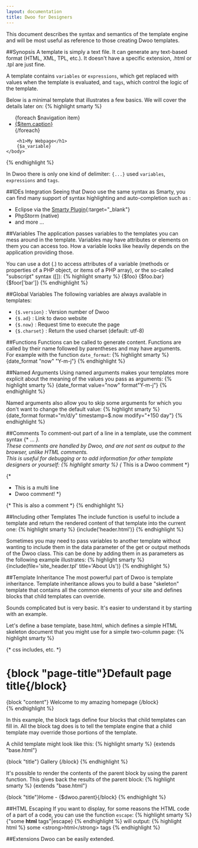 ```yaml
---
layout: documentation
title: Dwoo for Designers
---
```


This document describes the syntax and semantics of the template engine and will be most useful as reference to those creating Dwoo templates.

##Synopsis
A template is simply a text file. It can generate any text-based format (HTML, XML, TPL, etc.). It doesn't have a specific extension, .html or .tpl are just fine.

A template contains `variables` or `expressions`, which get replaced with values when the template is evaluated, and `tags`, which control the logic of the template.

Below is a minimal template that illustrates a few basics. We will cover the details later on:
{% highlight smarty %}
<!DOCTYPE html>
<html>
    <head>
        <title>My Webpage</title>
    </head>
    <body>
        <ul id="navigation">
        {foreach $navigation item}
            <li><a href="{$item.href}">{$item.caption}</a></li>
        {/foreach}
        </ul>

        <h1>My Webpage</h1>
        {$a_variable}
    </body>
</html>
{% endhighlight %}

In Dwoo there is only one kind of delimiter: `{...}` used `variables`, `expressions` and `tags`.

##IDEs Integration
Seeing that Dwoo use the same syntax as Smarty, you can find many support of syntax highlighting and auto-completion such as :
* Eclipse via the [Smarty Plugin](https://code.google.com/p/smartypdt/){:target="_blank"}
* PhpStorm (native)
* and more ...

##Variables
The application passes variables to the templates you can mess around in the template. Variables may have attributes or elements on them you can access too. How a variable looks like heavily depends on the application providing those.

You can use a dot (.) to access attributes of a variable (methods or properties of a PHP object, or items of a PHP array), or the so-called "subscript" syntax ([]):
{% highlight smarty %}
{$foo}
{$foo.bar}
{$foor['bar']}
{% endhighlight %}

##Global Variables
The following variables are always available in templates:
* `{$.version}` : Version number of Dwoo
* `{$.ad}` : Link to dwoo website
* `{$.now}` : Request time to execute the page
* `{$.charset}` : Return the used charset (default: utf-8)

##Functions
Functions can be called to generate content. Functions are called by their name followed by parentheses and may have arguments.  
For example with the function `date_format`:
{% highlight smarty %}
{date_format "now" "Y-m-j"}
{% endhighlight %}

##Named Arguments
Using named arguments makes your templates more explicit about the meaning of the values you pass as arguments:
{% highlight smarty %}
{date_format value="now" format"Y-m-j"}
{% endhighlight %}

Named arguments also allow you to skip some arguments for which you don't want to change the default value:
{% highlight smarty %}
{date_format format="m/d/y" timestamp=$.now modify="+150 day"}
{% endhighlight %}

##Comments
To comment-out part of a line in a template, use the comment syntax {* ... *}.  
These comments are handled by Dwoo, and are not sent as output to the browser, unlike HTML comments.  
This is useful for debugging or to add information for other template designers or yourself:
{% highlight smarty %}
{* This is a Dwoo comment *}
 
{*
 * This is a multi line
 * Dwoo comment!
 *}
 
{*
  This is also a comment
*}
{% endhighlight %}

##Including other Templates
The include function is useful to include a template and return the rendered content of that template into the current one:
{% highlight smarty %}
{include('header.html')}
{% endhighlight %}

Sometimes you may need to pass variables to another template without wanting to include them in the data parameter of the get or output methods of the Dwoo class. This can be done by adding them in as parameters as the following example illustrates:
{% highlight smarty %}
{include(file='site_header.tpl' title='About Us')}
{% endhighlight %}

##Template Inheritance
The most powerful part of Dwoo is template inheritance. Template inheritance allows you to build a base "skeleton" template that contains all the common elements of your site and defines blocks that child templates can override.

Sounds complicated but is very basic. It's easier to understand it by starting with an example.

Let's define a base template, base.html, which defines a simple HTML skeleton document that you might use for a simple two-column page:
{% highlight smarty %}
<!DOCTYPE html>
<html>
  <head>
    <title>{block "title"}My site name{/block}</title>
    {* css includes, etc. *}
  </head>
  <body>
    <h1>{block "page-title"}Default page title{/block}</h1>
    <div id="content">
      {block "content"}
        Welcome to my amazing homepage
      {/block}
    </div>
  </body>
</html>
{% endhighlight %}

In this example, the block tags define four blocks that child templates can fill in. All the block tag does is to tell the template engine that a child template may override those portions of the template.

A child template might look like this:
{% highlight smarty %}
{extends "base.html"}
 
{block "title"}
Gallery
{/block}
{% endhighlight %}

It's possible to render the contents of the parent block by using the parent function. This gives back the results of the parent block:
{% highlight smarty %}
{extends "base.html"}
 
{block "title"}Home - {$dwoo.parent}{/block}
{% endhighlight %}

##HTML Escaping
If you want to display, for some reasons the HTML code of a part of a code, you can use the function `escape`:
{% highlight smarty %}
{"some <strong>html</strong> tags"|escape}
{% endhighlight %}
will output: 
{% highlight html %}
some &lt;strong&gt;html&lt;/strong&gt; tags
{% endhighlight %}

##Extensions
Dwoo can be easily extended.
